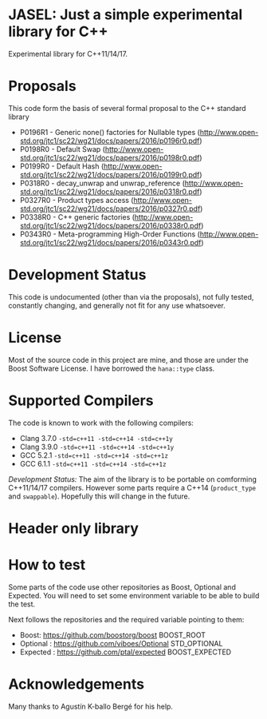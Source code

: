 JASEL: Just a simple experimental library for C++
=================================================

Experimental library for C++11/14/17.

# Proposals

This code form the basis of several formal proposal to the C++ standard library

* P0196R1 - Generic none() factories for Nullable types (http://www.open-std.org/jtc1/sc22/wg21/docs/papers/2016/p0196r0.pdf)
* P0198R0 - Default Swap (http://www.open-std.org/jtc1/sc22/wg21/docs/papers/2016/p0198r0.pdf)
* P0199R0 - Default Hash (http://www.open-std.org/jtc1/sc22/wg21/docs/papers/2016/p0199r0.pdf)
* P0318R0 - decay_unwrap and unwrap_reference (http://www.open-std.org/jtc1/sc22/wg21/docs/papers/2016/p0318r0.pdf)
* P0327R0 - Product types access (http://www.open-std.org/jtc1/sc22/wg21/docs/papers/2016/p0327r0.pdf)
* P0338R0 - C++ generic factories (http://www.open-std.org/jtc1/sc22/wg21/docs/papers/2016/p0338r0.pdf)
* P0343R0 - Meta-programming High-Order Functions (http://www.open-std.org/jtc1/sc22/wg21/docs/papers/2016/p0343r0.pdf)

# Development Status

This code is undocumented (other than via the proposals), not fully tested, constantly changing, and generally not fit for any use whatsoever.

# License

Most of the source code in this project are mine, and those are under the Boost Software License. I have borrowed the `hana::type` class.

# Supported Compilers

The code is known to work with the following compilers:

* Clang 3.7.0 `-std=c++11 -std=c++14 -std=c++1y`
* Clang 3.9.0 `-std=c++11 -std=c++14 -std=c++1y`
* GCC 5.2.1   `-std=c++11 -std=c++14 -std=c++1z`
* GCC 6.1.1   `-std=c++11 -std=c++14 -std=c++1z`

*Development Status:* The aim of the library is to be portable on comforming C++11/14/17 compilers.
However some parts require a C++14 (`product_type` and `swappable`).
Hopefully this will change in the future.

# Header only library

# How to test

Some parts of the code use other repositories as Boost, Optional and Expected.
You will need to set some environment variable to be able to build the test.

Next follows the repositories and the required variable pointing to them:

* Boost: https://github.com/boostorg/boost BOOST_ROOT
* Optional : https://github.com/viboes/Optional STD_OPTIONAL
* Expected : https://github.com/ptal/expected BOOST_EXPECTED

# Acknowledgements

Many thanks to Agustín K-ballo Bergé for his help.
